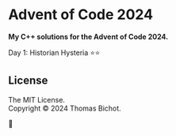 # Advent of Code 2024
<b> My C++ solutions for the Advent of Code 2024. </b>

Day 1: Historian Hysteria ⭐⭐

## License 
The MIT License.  
Copyright © 2024 Thomas Bichot.

🎄